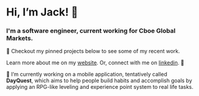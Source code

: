 # Hi, I’m Jack! 👋  
### I'm a software engineer, current working for Cboe Global Markets.

📌 Checkout my pinned projects below to see some of my recent work.

Learn more about me on my [website](https://leyland.dev).
Or, connect with me on [linkedin](https://www.linkedin.com/in/jack-leyland/). 🤝

🌱 I’m currently working on a mobile application, tentatively called **DayQuest**, which aims to help people build habits and accomplish goals by applying an RPG-like leveling and experience point system to real life tasks. 



<!---
jack-leyland/jack-leyland is a ✨ special ✨ repository because its `README.md` (this file) appears on your GitHub profile.
You can click the Preview link to take a look at your changes.
--->
